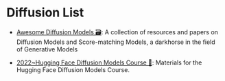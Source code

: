# Diffusion List

- [Awesome Diffusion Models 🗃️](https://github.com/heejkoo/Awesome-Diffusion-Models#point-cloud): A collection of resources and papers on Diffusion Models and Score-matching Models, a darkhorse in the field of Generative Models

- [2022~Hugging Face Diffusion Models Course 🎥](https://github.com/huggingface/diffusion-models-class): Materials for the Hugging Face Diffusion Models Course.
